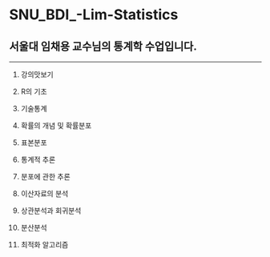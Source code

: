 # SNU_BDI_-Lim-Statistics

## 서울대 임채용 교수님의 통계학 수업입니다.

------

1. 강의맛보기

2.  R의 기초

3. 기술통계

4. 확률의 개념 및 확률분포

5. 표본분포

6. 통계적 추론

7. 분포에 관한 추론

8. 이산자료의 분석

9. 상관분석과 회귀분석

10. 분산분석

11. 최적화 알고리즘
